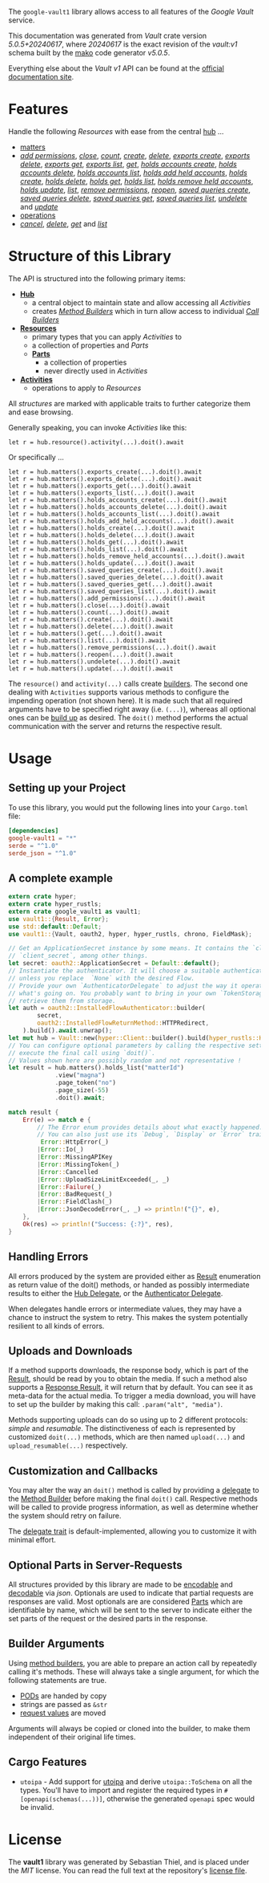 <!---
DO NOT EDIT !
This file was generated automatically from 'src/generator/templates/api/README.md.mako'
DO NOT EDIT !
-->
The `google-vault1` library allows access to all features of the *Google Vault* service.

This documentation was generated from *Vault* crate version *5.0.5+20240617*, where *20240617* is the exact revision of the *vault:v1* schema built by the [mako](http://www.makotemplates.org/) code generator *v5.0.5*.

Everything else about the *Vault* *v1* API can be found at the
[official documentation site](https://developers.google.com/vault).
# Features

Handle the following *Resources* with ease from the central [hub](https://docs.rs/google-vault1/5.0.5+20240617/google_vault1/Vault) ... 

* [matters](https://docs.rs/google-vault1/5.0.5+20240617/google_vault1/api::Matter)
 * [*add permissions*](https://docs.rs/google-vault1/5.0.5+20240617/google_vault1/api::MatterAddPermissionCall), [*close*](https://docs.rs/google-vault1/5.0.5+20240617/google_vault1/api::MatterCloseCall), [*count*](https://docs.rs/google-vault1/5.0.5+20240617/google_vault1/api::MatterCountCall), [*create*](https://docs.rs/google-vault1/5.0.5+20240617/google_vault1/api::MatterCreateCall), [*delete*](https://docs.rs/google-vault1/5.0.5+20240617/google_vault1/api::MatterDeleteCall), [*exports create*](https://docs.rs/google-vault1/5.0.5+20240617/google_vault1/api::MatterExportCreateCall), [*exports delete*](https://docs.rs/google-vault1/5.0.5+20240617/google_vault1/api::MatterExportDeleteCall), [*exports get*](https://docs.rs/google-vault1/5.0.5+20240617/google_vault1/api::MatterExportGetCall), [*exports list*](https://docs.rs/google-vault1/5.0.5+20240617/google_vault1/api::MatterExportListCall), [*get*](https://docs.rs/google-vault1/5.0.5+20240617/google_vault1/api::MatterGetCall), [*holds accounts create*](https://docs.rs/google-vault1/5.0.5+20240617/google_vault1/api::MatterHoldAccountCreateCall), [*holds accounts delete*](https://docs.rs/google-vault1/5.0.5+20240617/google_vault1/api::MatterHoldAccountDeleteCall), [*holds accounts list*](https://docs.rs/google-vault1/5.0.5+20240617/google_vault1/api::MatterHoldAccountListCall), [*holds add held accounts*](https://docs.rs/google-vault1/5.0.5+20240617/google_vault1/api::MatterHoldAddHeldAccountCall), [*holds create*](https://docs.rs/google-vault1/5.0.5+20240617/google_vault1/api::MatterHoldCreateCall), [*holds delete*](https://docs.rs/google-vault1/5.0.5+20240617/google_vault1/api::MatterHoldDeleteCall), [*holds get*](https://docs.rs/google-vault1/5.0.5+20240617/google_vault1/api::MatterHoldGetCall), [*holds list*](https://docs.rs/google-vault1/5.0.5+20240617/google_vault1/api::MatterHoldListCall), [*holds remove held accounts*](https://docs.rs/google-vault1/5.0.5+20240617/google_vault1/api::MatterHoldRemoveHeldAccountCall), [*holds update*](https://docs.rs/google-vault1/5.0.5+20240617/google_vault1/api::MatterHoldUpdateCall), [*list*](https://docs.rs/google-vault1/5.0.5+20240617/google_vault1/api::MatterListCall), [*remove permissions*](https://docs.rs/google-vault1/5.0.5+20240617/google_vault1/api::MatterRemovePermissionCall), [*reopen*](https://docs.rs/google-vault1/5.0.5+20240617/google_vault1/api::MatterReopenCall), [*saved queries create*](https://docs.rs/google-vault1/5.0.5+20240617/google_vault1/api::MatterSavedQueryCreateCall), [*saved queries delete*](https://docs.rs/google-vault1/5.0.5+20240617/google_vault1/api::MatterSavedQueryDeleteCall), [*saved queries get*](https://docs.rs/google-vault1/5.0.5+20240617/google_vault1/api::MatterSavedQueryGetCall), [*saved queries list*](https://docs.rs/google-vault1/5.0.5+20240617/google_vault1/api::MatterSavedQueryListCall), [*undelete*](https://docs.rs/google-vault1/5.0.5+20240617/google_vault1/api::MatterUndeleteCall) and [*update*](https://docs.rs/google-vault1/5.0.5+20240617/google_vault1/api::MatterUpdateCall)
* [operations](https://docs.rs/google-vault1/5.0.5+20240617/google_vault1/api::Operation)
 * [*cancel*](https://docs.rs/google-vault1/5.0.5+20240617/google_vault1/api::OperationCancelCall), [*delete*](https://docs.rs/google-vault1/5.0.5+20240617/google_vault1/api::OperationDeleteCall), [*get*](https://docs.rs/google-vault1/5.0.5+20240617/google_vault1/api::OperationGetCall) and [*list*](https://docs.rs/google-vault1/5.0.5+20240617/google_vault1/api::OperationListCall)




# Structure of this Library

The API is structured into the following primary items:

* **[Hub](https://docs.rs/google-vault1/5.0.5+20240617/google_vault1/Vault)**
    * a central object to maintain state and allow accessing all *Activities*
    * creates [*Method Builders*](https://docs.rs/google-vault1/5.0.5+20240617/google_vault1/client::MethodsBuilder) which in turn
      allow access to individual [*Call Builders*](https://docs.rs/google-vault1/5.0.5+20240617/google_vault1/client::CallBuilder)
* **[Resources](https://docs.rs/google-vault1/5.0.5+20240617/google_vault1/client::Resource)**
    * primary types that you can apply *Activities* to
    * a collection of properties and *Parts*
    * **[Parts](https://docs.rs/google-vault1/5.0.5+20240617/google_vault1/client::Part)**
        * a collection of properties
        * never directly used in *Activities*
* **[Activities](https://docs.rs/google-vault1/5.0.5+20240617/google_vault1/client::CallBuilder)**
    * operations to apply to *Resources*

All *structures* are marked with applicable traits to further categorize them and ease browsing.

Generally speaking, you can invoke *Activities* like this:

```Rust,ignore
let r = hub.resource().activity(...).doit().await
```

Or specifically ...

```ignore
let r = hub.matters().exports_create(...).doit().await
let r = hub.matters().exports_delete(...).doit().await
let r = hub.matters().exports_get(...).doit().await
let r = hub.matters().exports_list(...).doit().await
let r = hub.matters().holds_accounts_create(...).doit().await
let r = hub.matters().holds_accounts_delete(...).doit().await
let r = hub.matters().holds_accounts_list(...).doit().await
let r = hub.matters().holds_add_held_accounts(...).doit().await
let r = hub.matters().holds_create(...).doit().await
let r = hub.matters().holds_delete(...).doit().await
let r = hub.matters().holds_get(...).doit().await
let r = hub.matters().holds_list(...).doit().await
let r = hub.matters().holds_remove_held_accounts(...).doit().await
let r = hub.matters().holds_update(...).doit().await
let r = hub.matters().saved_queries_create(...).doit().await
let r = hub.matters().saved_queries_delete(...).doit().await
let r = hub.matters().saved_queries_get(...).doit().await
let r = hub.matters().saved_queries_list(...).doit().await
let r = hub.matters().add_permissions(...).doit().await
let r = hub.matters().close(...).doit().await
let r = hub.matters().count(...).doit().await
let r = hub.matters().create(...).doit().await
let r = hub.matters().delete(...).doit().await
let r = hub.matters().get(...).doit().await
let r = hub.matters().list(...).doit().await
let r = hub.matters().remove_permissions(...).doit().await
let r = hub.matters().reopen(...).doit().await
let r = hub.matters().undelete(...).doit().await
let r = hub.matters().update(...).doit().await
```

The `resource()` and `activity(...)` calls create [builders][builder-pattern]. The second one dealing with `Activities` 
supports various methods to configure the impending operation (not shown here). It is made such that all required arguments have to be 
specified right away (i.e. `(...)`), whereas all optional ones can be [build up][builder-pattern] as desired.
The `doit()` method performs the actual communication with the server and returns the respective result.

# Usage

## Setting up your Project

To use this library, you would put the following lines into your `Cargo.toml` file:

```toml
[dependencies]
google-vault1 = "*"
serde = "^1.0"
serde_json = "^1.0"
```

## A complete example

```Rust
extern crate hyper;
extern crate hyper_rustls;
extern crate google_vault1 as vault1;
use vault1::{Result, Error};
use std::default::Default;
use vault1::{Vault, oauth2, hyper, hyper_rustls, chrono, FieldMask};

// Get an ApplicationSecret instance by some means. It contains the `client_id` and 
// `client_secret`, among other things.
let secret: oauth2::ApplicationSecret = Default::default();
// Instantiate the authenticator. It will choose a suitable authentication flow for you, 
// unless you replace  `None` with the desired Flow.
// Provide your own `AuthenticatorDelegate` to adjust the way it operates and get feedback about 
// what's going on. You probably want to bring in your own `TokenStorage` to persist tokens and
// retrieve them from storage.
let auth = oauth2::InstalledFlowAuthenticator::builder(
        secret,
        oauth2::InstalledFlowReturnMethod::HTTPRedirect,
    ).build().await.unwrap();
let mut hub = Vault::new(hyper::Client::builder().build(hyper_rustls::HttpsConnectorBuilder::new().with_native_roots().unwrap().https_or_http().enable_http1().build()), auth);
// You can configure optional parameters by calling the respective setters at will, and
// execute the final call using `doit()`.
// Values shown here are possibly random and not representative !
let result = hub.matters().holds_list("matterId")
             .view("magna")
             .page_token("no")
             .page_size(-55)
             .doit().await;

match result {
    Err(e) => match e {
        // The Error enum provides details about what exactly happened.
        // You can also just use its `Debug`, `Display` or `Error` traits
         Error::HttpError(_)
        |Error::Io(_)
        |Error::MissingAPIKey
        |Error::MissingToken(_)
        |Error::Cancelled
        |Error::UploadSizeLimitExceeded(_, _)
        |Error::Failure(_)
        |Error::BadRequest(_)
        |Error::FieldClash(_)
        |Error::JsonDecodeError(_, _) => println!("{}", e),
    },
    Ok(res) => println!("Success: {:?}", res),
}

```
## Handling Errors

All errors produced by the system are provided either as [Result](https://docs.rs/google-vault1/5.0.5+20240617/google_vault1/client::Result) enumeration as return value of
the doit() methods, or handed as possibly intermediate results to either the 
[Hub Delegate](https://docs.rs/google-vault1/5.0.5+20240617/google_vault1/client::Delegate), or the [Authenticator Delegate](https://docs.rs/yup-oauth2/*/yup_oauth2/trait.AuthenticatorDelegate.html).

When delegates handle errors or intermediate values, they may have a chance to instruct the system to retry. This 
makes the system potentially resilient to all kinds of errors.

## Uploads and Downloads
If a method supports downloads, the response body, which is part of the [Result](https://docs.rs/google-vault1/5.0.5+20240617/google_vault1/client::Result), should be
read by you to obtain the media.
If such a method also supports a [Response Result](https://docs.rs/google-vault1/5.0.5+20240617/google_vault1/client::ResponseResult), it will return that by default.
You can see it as meta-data for the actual media. To trigger a media download, you will have to set up the builder by making
this call: `.param("alt", "media")`.

Methods supporting uploads can do so using up to 2 different protocols: 
*simple* and *resumable*. The distinctiveness of each is represented by customized 
`doit(...)` methods, which are then named `upload(...)` and `upload_resumable(...)` respectively.

## Customization and Callbacks

You may alter the way an `doit()` method is called by providing a [delegate](https://docs.rs/google-vault1/5.0.5+20240617/google_vault1/client::Delegate) to the 
[Method Builder](https://docs.rs/google-vault1/5.0.5+20240617/google_vault1/client::CallBuilder) before making the final `doit()` call. 
Respective methods will be called to provide progress information, as well as determine whether the system should 
retry on failure.

The [delegate trait](https://docs.rs/google-vault1/5.0.5+20240617/google_vault1/client::Delegate) is default-implemented, allowing you to customize it with minimal effort.

## Optional Parts in Server-Requests

All structures provided by this library are made to be [encodable](https://docs.rs/google-vault1/5.0.5+20240617/google_vault1/client::RequestValue) and 
[decodable](https://docs.rs/google-vault1/5.0.5+20240617/google_vault1/client::ResponseResult) via *json*. Optionals are used to indicate that partial requests are responses 
are valid.
Most optionals are are considered [Parts](https://docs.rs/google-vault1/5.0.5+20240617/google_vault1/client::Part) which are identifiable by name, which will be sent to 
the server to indicate either the set parts of the request or the desired parts in the response.

## Builder Arguments

Using [method builders](https://docs.rs/google-vault1/5.0.5+20240617/google_vault1/client::CallBuilder), you are able to prepare an action call by repeatedly calling it's methods.
These will always take a single argument, for which the following statements are true.

* [PODs][wiki-pod] are handed by copy
* strings are passed as `&str`
* [request values](https://docs.rs/google-vault1/5.0.5+20240617/google_vault1/client::RequestValue) are moved

Arguments will always be copied or cloned into the builder, to make them independent of their original life times.

[wiki-pod]: http://en.wikipedia.org/wiki/Plain_old_data_structure
[builder-pattern]: http://en.wikipedia.org/wiki/Builder_pattern
[google-go-api]: https://github.com/google/google-api-go-client

## Cargo Features

* `utoipa` - Add support for [utoipa](https://crates.io/crates/utoipa) and derive `utoipa::ToSchema` on all
the types. You'll have to import and register the required types in `#[openapi(schemas(...))]`, otherwise the
generated `openapi` spec would be invalid.


# License
The **vault1** library was generated by Sebastian Thiel, and is placed 
under the *MIT* license.
You can read the full text at the repository's [license file][repo-license].

[repo-license]: https://github.com/Byron/google-apis-rsblob/main/LICENSE.md


